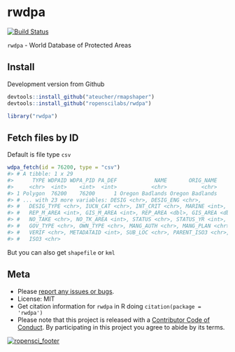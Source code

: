 rwdpa
=====



[![Build Status](https://travis-ci.org/ropenscilabs/rwdpa.svg)](https://travis-ci.org/ropenscilabs/rwdpa)

`rwdpa` - World Database of Protected Areas

## Install

Development version from Github


```r
devtools::install_github("ateucher/rmapshaper")
devtools::install_github("ropenscilabs/rwdpa")
```


```r
library("rwdpa")
```

## Fetch files by ID

Default is file type `csv`


```r
wdpa_fetch(id = 76200, type = "csv")
#> # A tibble: 1 x 29
#>      TYPE WDPAID WDPA_PID PA_DEF            NAME       ORIG_NAME
#>     <chr>  <int>    <int>  <int>           <chr>           <chr>
#> 1 Polygon  76200    76200      1 Oregon Badlands Oregon Badlands
#> # ... with 23 more variables: DESIG <chr>, DESIG_ENG <chr>,
#> #   DESIG_TYPE <chr>, IUCN_CAT <chr>, INT_CRIT <chr>, MARINE <int>,
#> #   REP_M_AREA <int>, GIS_M_AREA <int>, REP_AREA <dbl>, GIS_AREA <dbl>,
#> #   NO_TAKE <chr>, NO_TK_AREA <int>, STATUS <chr>, STATUS_YR <int>,
#> #   GOV_TYPE <chr>, OWN_TYPE <chr>, MANG_AUTH <chr>, MANG_PLAN <chr>,
#> #   VERIF <chr>, METADATAID <int>, SUB_LOC <chr>, PARENT_ISO3 <chr>,
#> #   ISO3 <chr>
```

But you can also get `shapefile` or `kml`


## Meta

* Please [report any issues or bugs](https://github.com/ropenscilabs/rwdpa/issues).
* License: MIT
* Get citation information for `rwdpa` in R doing `citation(package = 'rwdpa')`
* Please note that this project is released with a [Contributor Code of Conduct](CONDUCT.md). By participating in this project you agree to abide by its terms.

[![ropensci_footer](https://ropensci.org/public_images/github_footer.png)](https://ropensci.org)
